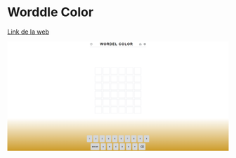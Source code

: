 # Worddle Color

[Link de la web](https://worddle-color.vercel.app/)

![alt text](./public/image.png)
